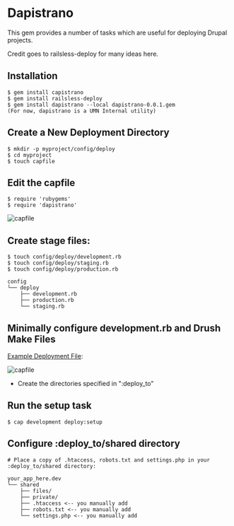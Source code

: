 # Dapistrano

This gem provides a number of tasks which are useful for deploying Drupal projects.

Credit goes to railsless-deploy for many ideas here.

## Installation

    $ gem install capistrano
    $ gem install railsless-deploy
    $ gem install dapistrano --local dapistrano-0.0.1.gem
    (For now, dapistrano is a UMN Internal utility)

## Create a New Deployment Directory

    $ mkdir -p myproject/config/deploy
    $ cd myproject
    $ touch capfile

## Edit the capfile

    $ require 'rubygems'
    $ require 'dapistrano'
    
![capfile](http://libsystems.org/images/dapistrano.png)

## Create stage files:

    $ touch config/deploy/development.rb
    $ touch config/deploy/staging.rb
    $ touch config/deploy/production.rb
    
    config
    └── deploy
        ├── development.rb
        ├── production.rb
        └── staging.rb

## Minimally configure development.rb and Drush Make Files

[Example Deployment File](https://github.umn.edu/gist/raw/71/0895b4b3f3bca2ed254c694094c8541401e6cfed/gistfile1.rb):

![capfile](http://libsystems.org/images/deploymentconfig.png)

* Create the directories specified in ":deploy_to"

## Run the setup task

    $ cap development deploy:setup
    
## Configure :deploy_to/shared directory

    # Place a copy of .htaccess, robots.txt and settings.php in your :deploy_to/shared directory:

    your_app_here.dev
    └── shared
        ├── files/
        ├── private/
        ├── .htaccess <-- you manually add
        ├── robots.txt <-- you manually add
        └── settings.php <-- you manually add

